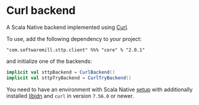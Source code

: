 # Curl backend

A Scala Native backend implemented using
[Curl](https://github.com/curl/curl/blob/master/include/curl/curl.h).

To use, add the following dependency to your project:

```
"com.softwaremill.sttp.client" %%% "core" % "2.0.1"
```

and initialize one of the backends:

```scala
implicit val sttpBackend = CurlBackend()
implicit val sttpTryBackend = CurlTryBackend()
```

You need to have an environment with Scala Native [setup](https://scala-native.readthedocs.io/en/latest/user/setup.html)
with additionally installed [libidn](https://www.gnu.org/software/libidn/) and `curl` in version `7.56.0` or newer.
